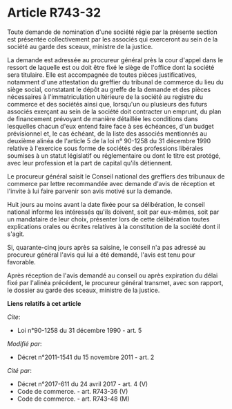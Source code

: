 # Article R743-32

Toute demande de nomination d'une société régie par la présente section est présentée collectivement par les associés qui
exerceront au sein de la société au garde des sceaux, ministre de la justice. 

La demande est adressée au procureur général près la cour d'appel dans le ressort de laquelle est ou doit être fixé le siège
de l'office dont la société sera titulaire. Elle est accompagnée de toutes pièces justificatives, notamment d'une attestation
du greffier du tribunal de commerce du lieu du siège social, constatant le dépôt au greffe de la demande et des pièces
nécessaires à l'immatriculation ultérieure de la société au registre du commerce et des sociétés ainsi que, lorsqu'un ou
plusieurs des futurs associés exerçant au sein de la société doit contracter un emprunt, du plan de financement prévoyant de
manière détaillée les conditions dans lesquelles chacun d'eux entend faire face à ses échéances, d'un budget prévisionnel et,
le cas échéant, de la liste des associés mentionnés au deuxième alinéa de l'article 5 de la loi n° 90-1258 du 31 décembre
1990 relative à l'exercice sous forme de sociétés des professions libérales soumises à un statut législatif ou réglementaire
ou dont le titre est protégé, avec leur profession et la part de capital qu'ils détiennent.

Le procureur général saisit le Conseil national des greffiers des tribunaux de commerce par lettre recommandée avec demande
d'avis de réception et l'invite à lui faire parvenir son avis motivé sur la demande. 

Huit jours au moins avant la date fixée pour sa délibération, le conseil national informe les intéressés qu'ils doivent, soit
par eux-mêmes, soit par un mandataire de leur choix, présenter lors de cette délibération toutes explications orales ou
écrites relatives à la constitution de la société dont il s'agit. 

Si, quarante-cinq jours après sa saisine, le conseil n'a pas adressé au procureur général l'avis qui lui a été demandé,
l'avis est tenu pour favorable. 

Après réception de l'avis demandé au conseil ou après expiration du délai fixé par l'alinéa précédent, le procureur général
transmet, avec son rapport, le dossier au garde des sceaux, ministre de la justice.

**Liens relatifs à cet article**

_Cite_:

  - Loi n°90-1258 du 31 décembre 1990 - art. 5

_Modifié par_:

  - Décret n°2011-1541 du 15 novembre 2011 - art. 2

_Cité par_:

  - Décret n°2017-611 du 24 avril 2017 - art. 4 (V)
  - Code de commerce. - art. R743-36 (V)
  - Code de commerce. - art. R743-48 (M)
